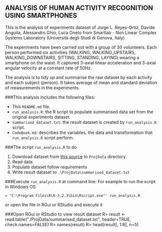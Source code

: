## ANALYSIS OF HUMAN ACTIVITY RECOGNITION USING SMARTPHONES

This is the analysis of experiments dataset of Jorge L. Reyes-Ortiz, Davide Anguita, Alessandro Ghio, Luca Oneto from Smartlab - Non Linear Complex Systems Laboratory (Università degli Studi di Genova, Italy)

The experiments have been carried out with a group of 30 volunteers. Each person performed six activities (WALKING, WALKING_UPSTAIRS, WALKING_DOWNSTAIRS, SITTING, STANDING, LAYING) wearing a smartphone on the waist. It captured 3-axial linear acceleration and 3-axial angular velocity at a constant rate of 50Hz.

The analysis is to tidy up and summarise the raw dataset by each activity and each subject (person). It takes average of mean and standard deviation of measurements in the experiments.

###This analysis includes the following files:
- This `README.md` file.
- `run_analysis.R`: the R script to populate summarised data set from the original experiments dataset.
- `summarised_dataset.txt`: the result dataset is created by `run_analysis.R` script.
- `CodeBook.md`: describes the variables, the data and transformation that `run_analysis.R` script perform.
 
###The script `run_analysis.R` to do
1. Download dataset from [this source](https://d396qusza40orc.cloudfront.net/getdata%2Fprojectfiles%2FUCI%20HAR%20Dataset.zip) to `ProjData` directory.
2. Read data.
3. Populate dataset follow requirements
4. Write result dataset to `.\ProjData\summarised_dataset.txt`

###Execute `run_analysis.R` at command line:
For example to run the script in Windows OS

    > "C:\Program Files\R\R-3.2.3\bin\Rscript.exe"' run_analysis.R

or open the file in RGui or RStudio and execute it

###Open RGui or RStudio to view result dataset
    R> result <- read.table("./ProjData/summarised_dataset.txt", header=TRUE, check.names=FALSE)
    R> names(result)
    R> head(result[, 1:6], n=5)
